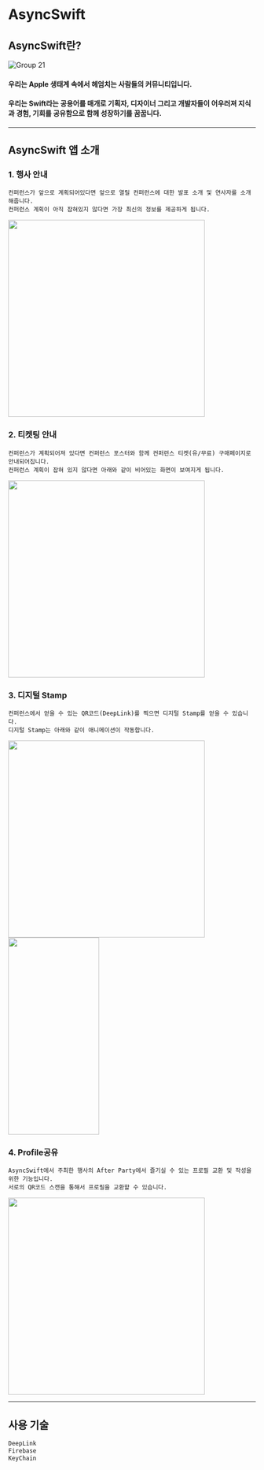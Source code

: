 # AsyncSwift
## AsyncSwift란?
![Group 21](https://user-images.githubusercontent.com/55151796/208451012-9b8b1fbe-62ea-4173-9ce1-852ac9367e04.jpg)
#### 우리는 Apple 생태계 속에서 헤엄치는 사람들의 커뮤니티입니다.
#### 우리는 Swift라는 공용어를 매개로 기획자, 디자이너 그리고 개발자들이 어우러져 지식과 경험, 기회를 공유함으로 함께 성장하기를 꿈꿉니다.

---
## AsyncSwift 앱 소개
### 1. 행사 안내
```
컨퍼런스가 앞으로 계획되어있다면 앞으로 열릴 컨퍼런스에 대한 발표 소개 및 연사자를 소개해줍니다.
컨퍼런스 계획이 아직 잡혀있지 않다면 가장 최신의 정보를 제공하게 됩니다.
```
<p align="left">
<img src="https://user-images.githubusercontent.com/55151796/208431915-2793d71c-109d-4c81-8617-b51ff76d82e9.PNG" height=400>
</p>

### 2. 티켓팅 안내
```
컨퍼런스가 계획되어져 있다면 컨퍼런스 포스터와 함께 컨퍼런스 티켓(유/무료) 구매페이지로 안내되어집니다.
컨퍼런스 계획이 잡혀 있지 않다면 아래와 같이 비어있는 화면이 보여지게 됩니다.
```
<p align="left">
<img src="https://user-images.githubusercontent.com/55151796/208436508-34ada2d0-17b3-4232-9d6d-47a263798f13.PNG" height=400>
</p>

### 3. 디지털 Stamp 
```
컨퍼런스에서 얻을 수 있는 QR코드(DeepLink)를 찍으면 디지털 Stamp를 얻을 수 있습니다.
디지털 Stamp는 아래와 같이 애니메이션이 작동합니다.
```
<p align="left">
<img src="https://user-images.githubusercontent.com/55151796/208449937-a5b313e9-f783-42fe-a0d3-4ea8bd60ffd4.PNG" height=400>
<img src="https://user-images.githubusercontent.com/55151796/208467879-174a0159-1cb2-4278-b376-d1157232be94.gif" height=400 width=185>


### 4. Profile공유
```
AsyncSwift에서 주최한 행사의 After Party에서 즐기실 수 있는 프로필 교환 및 작성을 위한 기능입니다.
서로의 QR코드 스캔을 통해서 프로필을 교환할 수 있습니다.
```
<p align="left">
<img src="https://user-images.githubusercontent.com/55151796/208449952-9f69dcc4-9757-4be6-a8c7-3746805da469.PNG" height=400>
</p>

---
## 사용 기술
```Swift
DeepLink
Firebase
KeyChain
```
